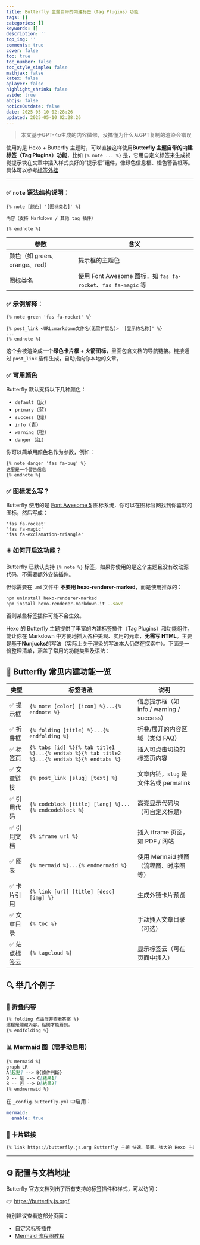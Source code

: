 ```yaml
---
title: Butterfly 主题自带的内建标签（Tag Plugins）功能
tags: []
categories: []
keywords: []
description: ''
top_img: ''
comments: true
cover: false
toc: true
toc_number: false
toc_style_simple: false
mathjax: false
katex: false
aplayer: false
highlight_shrink: false
aside: true
abcjs: false
noticeOutdate: false
date: 2025-05-10 02:28:26
updated: 2025-05-10 02:28:26
---
```


> 本文基于GPT-4o生成的内容微修，没搞懂为什么从GPT复制的渲染会错误

使用的是 Hexo + Butterfly 主题时，可以直接这样使用**Butterfly 主题自带的内建标签（Tag Plugins）功能**，比如 `{% note ... %}` 是，它用自定义标签来生成视觉提示块在文章中插入样式良好的“提示框”组件，像绿色信息框、橙色警告框等。具体可以参考[标签外挂](https://butterfly.js.org/posts/ceeb73f/)



------


### ✅ `note` 语法结构说明：

```liquid
{% note [颜色] '[图标类名]' %}

内容（支持 Markdown / 其他 tag 插件）

{% endnote %}
```

| 参数                          | 含义                                                         |
| ----------------------------- | ------------------------------------------------------------ |
| 颜色（如 green、orange、red） | 提示框的主题色                                               |
| 图标类名                      | 使用 Font Awesome 图标，如 `fas fa-rocket`、`fas fa-magic` 等 |


### ✅ 示例解释：

```liquid
{% note green 'fas fa-rocket' %}

{% post_link <URL:markdown文件名(无需扩展名)> '[显示的名称]' %}
...
{% endnote %}
```

这个会被渲染成一个**绿色卡片框 + 火箭图标**，里面包含文档的导航链接。链接通过 `post_link` 插件生成，自动指向你本地的文章。





### ✅ 可用颜色

Butterfly 默认支持以下几种颜色：

- `default`（灰）
- `primary`（蓝）
- `success`（绿）
- `info`（青）
- `warning`（橙）
- `danger`（红）

你可以简单用颜色名作为参数，例如：

```liquid
{% note danger 'fas fa-bug' %}
这里是一个警告信息
{% endnote %}
```






### ✅ 图标怎么写？

Butterfly 使用的是 [Font Awesome 5](https://fontawesome.com/icons?d=gallery&m=free) 图标系统，你可以在图标官网找到你喜欢的图标，然后写成：

```text
'fas fa-rocket'
'fas fa-magic'
'fas fa-exclamation-triangle'
```




### ✳️ 如何开启这功能？

Butterfly 已默认支持 `{% note %}` 标签，如果你使用的是这个主题且没有改动源代码，不需要额外安装插件。

但你需要在 `.md` 文件中 **不要用 hexo-renderer-marked**，而是使用推荐的：

```bash
npm uninstall hexo-renderer-marked
npm install hexo-renderer-markdown-it --save
```

否则某些标签插件可能不会生效。




Hexo 的 Butterfly 主题提供了丰富的内建标签插件（Tag Plugins）和功能组件，能让你在 Markdown 中方便地插入各种美观、实用的元素，**无需写 HTML**。主要是基于**Nunjucks**的写法（实际上关于渲染的写法本人仍然在探索中）。下面是一份整理清单，涵盖了常用的功能类型及语法：




## 🧩 Butterfly 常见内建功能一览



| 类型         | 标签语法                                                     | 说明                                      |
| ------------ | ------------------------------------------------------------ | ----------------------------------------- |
| ✅ 提示框     | `{% note [color] [icon] %}...{% endnote %}`                  | 信息提示框（如 info / warning / success） |
| ✅ 折叠框     | `{% folding [title] %}...{% endfolding %}`                   | 折叠/展开的内容区域（类似 FAQ）           |
| ✅ 标签页     | `{% tabs [id] %}{% tab title1 %}...{% endtab %}{% tab title2 %}...{% endtab %}{% endtabs %}` | 插入可点击切换的标签页内容                |
| ✅ 文章链接   | `{% post_link [slug] [text] %}`                              | 文章内链，`slug` 是文件名或 permalink     |
| ✅ 引用代码   | `{% codeblock [title] [lang] %}...{% endcodeblock %}`        | 高亮显示代码块（可自定义标题）            |
| ✅ 引用文档   | `{% iframe url %}`                                           | 插入 iframe 页面，如 PDF / 网站           |
| ✅ 图表       | `{% mermaid %}...{% endmermaid %}`                           | 使用 Mermaid 插图（流程图、时序图等）     |
| ✅ 卡片引用   | `{% link [url] [title] [desc] [img] %}`                      | 生成外链卡片预览                          |
| ✅ 文章目录   | `{% toc %}`                                                  | 手动插入文章目录（可选）                  |
| ✅ 站点标签云 | `{% tagcloud %}`                                             | 显示标签云（可在页面中插入）              |



## 🔍 举几个例子

### 🔔 折叠内容

```markdown
{% folding 点击展开查看答案 %}
這裡是隱藏內容，點開才能看到。
{% endfolding %}
```

### 📊 Mermaid 图（需手动启用）

```markdown
{% mermaid %}
graph LR
A[起點] --> B{條件判斷}
B -- 是 --> C[結果1]
B -- 否 --> D[結果2]
{% endmermaid %}
```

在 `_config.butterfly.yml` 中启用：

```yaml
mermaid:
  enable: true
```

### 🔗 卡片链接

```markdown
{% link https://butterfly.js.org Butterfly 主題 快速、美觀、強大的 Hexo 主題 /img/logo.png %}
```



------



## ⚙️ 配置与文档地址

Butterfly 官方文档列出了所有支持的标签插件和样式，可以访问：

👉 <https://butterfly.js.org/>

特别建议查看这部分页面：

- [自定义标签插件](https://butterfly.js.org/posts/ceeb73f/#%E8%A8%98%E4%BA%8B%E5%B0%88%E7%94%A8%E6%A8%99%E7%B1%A4)
- [Mermaid 流程图教程](https://butterfly.js.org/posts/7f55a73f/)

